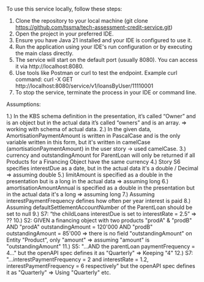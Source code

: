 To use this service locally, follow these steps:
1. Clone the repository to your local machine (git clone https://github.com/tssma/tech-assessment-credit-service.git)
2. Open the project in your preferred IDE.
3. Ensure you have Java 21 installed and your IDE is configured to use it.
4. Run the application using your IDE's run configuration or by executing the main class directly.
5. The service will start on the default port (usually 8080). You can access it via http://localhost:8080.
6. Use tools like Postman or curl to test the endpoint. Example curl command:
   curl -X GET http://localhost:8080/service/v1/loansByUser/11110001
7. To stop the service, terminate the process in your IDE or command line.


Assumptions:

1.) In the KBS schema definition in the presentation, it’s called “Owner” and is an object but in the actual data it’s called “owners” and is an array. => working with schema of actual data.
2.) In the given data, AmortisationPaymentAmount is written in PascalCase and is the only variable written in this form, but it's written in camelCase (amortisationPaymentAmount) in the user story -> used camelCase.
3.) currency and outstandingAmount for ParentLoan will only be returned if all Products for a Financing Object have the same currency
4.) Story S6 specifies interestDue as a date, but in the actual data it's a double / Decimal => assuming double
5.) limitAmount is specified as a double in the presentation but is a long in the actual data => assuming long
6.) amortisationAmountAnnual is specified as a double in the presentation but in the actual data it's a long => assuming long
7.) Assuming interestPaymentFrequency defines how often per year interest is paid
8.) Assuming defaultSettlementAccountNumber of the ParentLoan should be set to null
9.) S7: “the childLoans interestDue is set to interestRate = 2.5” => ??
10.) S2: GIVEN a financing object with two products "prodA" & "prodB"
AND "prodA" outstandingAmount = 120'000
AND "prodB" outstandingAmount = 85'000
=> there is no field "outstandingAmount" on Entity "Product", only "amount" => assuming "amount" is "outstandingAmount"
11.) S5: "...AND the parentLoan paymentFrequency = 4..." but the openAPI spec defines it as "Quarterly" => Keeping "4"
12.) S7: "...interestPaymentFrequency = 2 and interestRate = 1.2, interestPaymentFrequency = 6 respectively" but the openAPI spec defines it as "Quarterly" => Using "Quarterly" etc.
